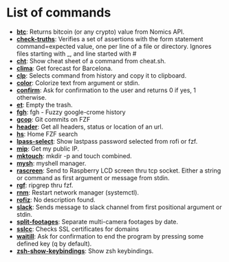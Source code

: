 # List of commands

- **[btc](https://github.com/matiascaniete/myshell/blob/main/scripts/btc)**: Returns bitcoin (or any crypto) value from Nomics API.
- **[check-truths](https://github.com/matiascaniete/myshell/blob/main/scripts/check-truths)**: Verifies a set of assertions with the form statement command=expected value, one per line of a file or directory. Ignores files starting with _, and line started with #
- **[cht](https://github.com/matiascaniete/myshell/blob/main/scripts/cht)**: Show cheat sheet of a command from cheat.sh.
- **[clima](https://github.com/matiascaniete/myshell/blob/main/scripts/clima)**: Get forecast for Barcelona.
- **[clp](https://github.com/matiascaniete/myshell/blob/main/scripts/clp)**: Selects command from history and copy it to clipboard.
- **[color](https://github.com/matiascaniete/myshell/blob/main/scripts/color)**: Colorize text from argument or stdin.
- **[confirm](https://github.com/matiascaniete/myshell/blob/main/scripts/confirm)**: Ask for confirmation to the user and returns 0 if yes, 1 otherwise.
- **[et](https://github.com/matiascaniete/myshell/blob/main/scripts/et)**: Empty the trash.
- **[fgh](https://github.com/matiascaniete/myshell/blob/main/scripts/fgh)**: fgh - Fuzzy google-crome history
- **[gcop](https://github.com/matiascaniete/myshell/blob/main/scripts/gcop)**: Git commits on FZF
- **[header](https://github.com/matiascaniete/myshell/blob/main/scripts/header)**: Get all headers, status or location of an url.
- **[hs](https://github.com/matiascaniete/myshell/blob/main/scripts/hs)**: Home FZF search
- **[lpass-select](https://github.com/matiascaniete/myshell/blob/main/scripts/lpass-select)**: Show lastpass password selected from rofi or fzf.
- **[mip](https://github.com/matiascaniete/myshell/blob/main/scripts/mip)**: Get my public IP.
- **[mktouch](https://github.com/matiascaniete/myshell/blob/main/scripts/mktouch)**: mkdir -p and touch combined.
- **[mysh](https://github.com/matiascaniete/myshell/blob/main/scripts/mysh)**: myshell manager.
- **[rascreen](https://github.com/matiascaniete/myshell/blob/main/scripts/rascreen)**: Send to Raspberry LCD screen thru tcp socket. Either a string or command as first argument or message from stdin.
- **[rgf](https://github.com/matiascaniete/myshell/blob/main/scripts/rgf)**: ripgrep thru fzf.
- **[rnm](https://github.com/matiascaniete/myshell/blob/main/scripts/rnm)**: Restart network manager (systemctl).
- **[rofiz](https://github.com/matiascaniete/myshell/blob/main/scripts/rofiz)**: No description found.
- **[slack](https://github.com/matiascaniete/myshell/blob/main/scripts/slack)**: Sends message to slack channel from first positional argument or stdin.
- **[split-footages](https://github.com/matiascaniete/myshell/blob/main/scripts/split-footages)**: Separate multi-camera footages by date.
- **[sslcc](https://github.com/matiascaniete/myshell/blob/main/scripts/sslcc)**: Checks SSL certificates for domains
- **[waitill](https://github.com/matiascaniete/myshell/blob/main/scripts/waitill)**: Ask for confirmation to end the program by pressing some defined key (q by default).
- **[zsh-show-keybindings](https://github.com/matiascaniete/myshell/blob/main/scripts/zsh-show-keybindings)**: Show zsh keybindings.
